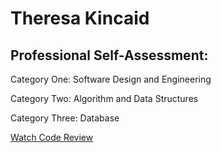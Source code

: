 # Theresa Kincaid

## Professional Self-Assessment:

Category One: Software Design and Engineering

Category Two: Algorithm and Data Structures

Category Three: Database

[Watch Code Review](https://youtu.be/WvT-Tb2NSYo)
